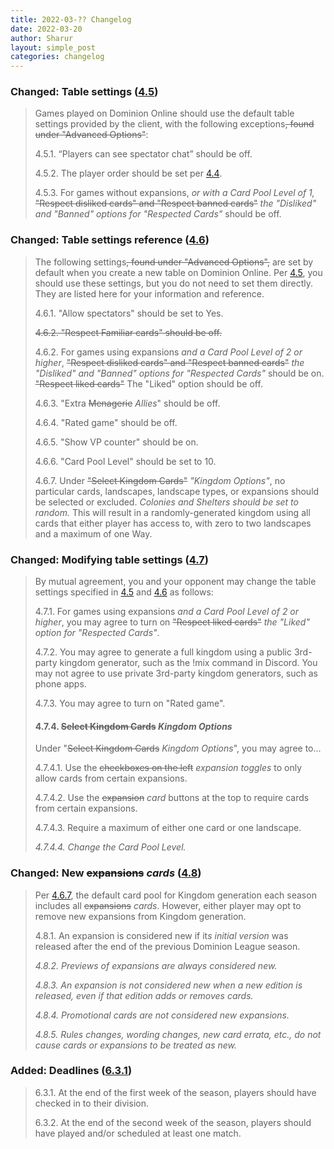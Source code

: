 ```yaml
---
title: 2022-03-?? Changelog
date: 2022-03-20
author: Sharur
layout: simple_post
categories: changelog
---
```

### Changed: Table settings ([4.5](/rules#4.5))

> Games played on Dominion Online should use the default table settings provided by the client, with the following exceptions~~, found under "Advanced Options"~~:
>
> <a name="4.5.1"></a>4.5.1. “Players can see spectator chat” should be off.
>
> <a name="4.5.2"></a>4.5.2. The player order should be set per [4.4](#4.4).
>
> <a name="4.5.3"></a>4.5.3. For games without expansions, *or with a Card Pool Level of 1,* ~~"Respect disliked cards" and "Respect banned cards"~~ *the "Disliked" and "Banned" options for "Respected Cards"* should be off.

### Changed: Table settings reference ([4.6](/rules#4.6))

> The following settings~~, found under "Advanced Options",~~ are set by default when you create a new table on Dominion Online. Per [4.5](#4.5), you should use these settings, but you do not need to set them directly. They are listed here for your information and reference.
>
> <a name="4.6.1"></a>4.6.1. "Allow spectators" should be set to Yes.
>
> ~~<a name="4.6.2"></a>4.6.2. "Respect Familiar cards" should be off.~~
>
> <a name="4.6.2"></a>4.6.2. For games using expansions *and a Card Pool Level of 2 or higher*, ~~"Respect disliked cards" and "Respect banned cards"~~ *the "Disliked" and "Banned" options for "Respected Cards"* should be on. ~~"Respect liked cards"~~ The "Liked" option should be off.
>
> <a name="4.6.3"></a>4.6.3. "Extra ~~Menagerie~~ *Allies*" should be off.
>
> <a name="4.6.4"></a>4.6.4. "Rated game" should be off.
>
> <a name="4.6.5"></a>4.6.5. "Show VP counter" should be on.
>
> <a name="4.6.6"></a>4.6.6. "Card Pool Level" should be set to 10.
>
> <a name="4.6.7"></a>4.6.7. Under ~~"Select Kingdom Cards"~~ *"Kingdom Options"*, no particular cards, landscapes, landscape types, or expansions should be selected or excluded. *Colonies and Shelters should be set to random.* This will result in a randomly-generated kingdom using all cards that either player has access to, with zero to two landscapes and a maximum of one Way.

### Changed: Modifying table settings ([4.7](/rules#4.7))

> By mutual agreement, you and your opponent may change the table settings specified in [4.5](#4.5) and [4.6](#4.6) as follows:
>
> <a name="4.7.1"></a>4.7.1. For games using expansions *and a Card Pool Level of 2 or higher*, you may agree to turn on ~~"Respect liked cards"~~ *the "Liked" option for "Respected Cards"*.
>
> <a name="4.7.2"></a>4.7.2. You may agree to generate a full kingdom using a public 3rd-party kingdom generator, such as the !mix command in Discord. You may not agree to use private 3rd-party kingdom generators, such as phone apps.
>
> <a name="4.7.3"></a>4.7.3. You may agree to turn on "Rated game".
>
> #### <a name="4.7.4"></a>4.7.4. ~~Select Kingdom Cards~~ *Kingdom Options*
> 
> Under "~~Select Kingdom Cards~~ *Kingdom Options*", you may agree to...
>
> <a name="4.7.4.1"></a>4.7.4.1. Use the ~~checkboxes on the left~~ *expansion toggles* to only allow cards from certain expansions.
>
> <a name="4.7.4.2"></a>4.7.4.2. Use the ~~expansion~~ *card* buttons at the top to require cards from certain expansions.
>
> <a name="4.7.4.3"></a>4.7.4.3. Require a maximum of either one card or one landscape.
>
> *<a name="4.7.4.4"></a>4.7.4.4. Change the Card Pool Level.*

### Changed: New ~~expansions~~ *cards* ([4.8](/rules#4.8))

> Per [4.6.7](#4.6.7), the default card pool for Kingdom generation each season includes all ~~expansions~~ *cards*. However, either player may opt to remove new expansions from Kingdom generation.
>
> <a name="4.8.1"></a>4.8.1. An expansion is considered new if it*s initial version* was released after the end of the previous Dominion League season.
>
> *<a name="4.8.2"></a>4.8.2. Previews of expansions are always considered new.*
>
> *<a name="4.8.3"></a>4.8.3. An expansion is *not* considered new when a new edition is released, even if that edition adds or removes cards.*
>
> *<a name="4.8.4"></a>4.8.4. Promotional cards are not considered new expansions.*
>
> *<a name="4.8.5"></a>4.8.5. Rules changes, wording changes, new card errata, etc., do not cause cards or expansions to be treated as new.*

### Added: Deadlines ([6.3.1](/rules#6.3.1))

> <a name="6.3.1"></a>6.3.1. At the end of the first week of the season, players should have checked in to their division.
>
> <a name="6.3.2"></a>6.3.2. At the end of the second week of the season, players should have played and/or scheduled at least one match.